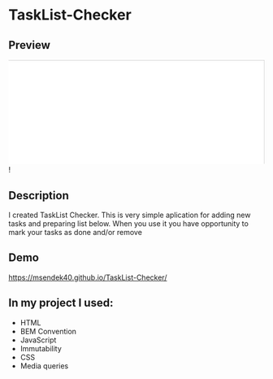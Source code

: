 # TaskList-Checker

## Preview

![Demonstration](photo/taskChecker.gif)!
 
## Description
I created TaskList Checker. This is  very simple aplication for adding new tasks and preparing list below. 
When you use it you have opportunity to mark your tasks as done and/or remove

## Demo 

https://msendek40.github.io/TaskList-Checker/

## In my project I used: 
- HTML
- BEM Convention
- JavaScript
- Immutability
- CSS
- Media queries

